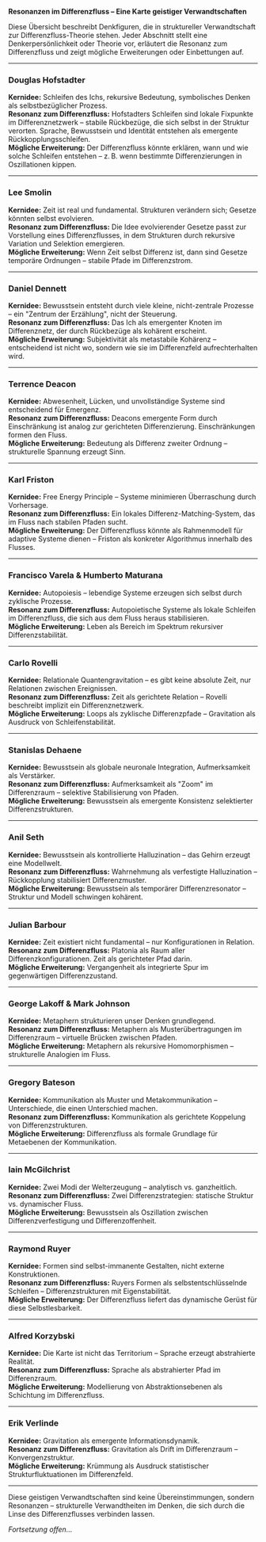 **Resonanzen im Differenzfluss – Eine Karte geistiger Verwandtschaften**

Diese Übersicht beschreibt Denkfiguren, die in struktureller Verwandtschaft zur Differenzfluss-Theorie stehen. Jeder Abschnitt stellt eine Denkerpersönlichkeit oder Theorie vor, erläutert die Resonanz zum Differenzfluss und zeigt mögliche Erweiterungen oder Einbettungen auf.

---

### Douglas Hofstadter
**Kernidee:** Schleifen des Ichs, rekursive Bedeutung, symbolisches Denken als selbstbezüglicher Prozess.  
**Resonanz zum Differenzfluss:** Hofstadters Schleifen sind lokale Fixpunkte im Differenznetzwerk – stabile Rückbezüge, die sich selbst in der Struktur verorten. Sprache, Bewusstsein und Identität entstehen als emergente Rückkopplungsschleifen.  
**Mögliche Erweiterung:** Der Differenzfluss könnte erklären, wann und wie solche Schleifen entstehen – z. B. wenn bestimmte Differenzierungen in Oszillationen kippen.

---

### Lee Smolin
**Kernidee:** Zeit ist real und fundamental. Strukturen verändern sich; Gesetze könnten selbst evolvieren.  
**Resonanz zum Differenzfluss:** Die Idee evolvierender Gesetze passt zur Vorstellung eines Differenzflusses, in dem Strukturen durch rekursive Variation und Selektion emergieren.  
**Mögliche Erweiterung:** Wenn Zeit selbst Differenz ist, dann sind Gesetze temporäre Ordnungen – stabile Pfade im Differenzstrom.

---

### Daniel Dennett
**Kernidee:** Bewusstsein entsteht durch viele kleine, nicht-zentrale Prozesse – ein "Zentrum der Erzählung", nicht der Steuerung.  
**Resonanz zum Differenzfluss:** Das Ich als emergenter Knoten im Differenznetz, der durch Rückbezüge als kohärent erscheint.  
**Mögliche Erweiterung:** Subjektivität als metastabile Kohärenz – entscheidend ist nicht wo, sondern wie sie im Differenzfeld aufrechterhalten wird.

---

### Terrence Deacon
**Kernidee:** Abwesenheit, Lücken, und unvollständige Systeme sind entscheidend für Emergenz.  
**Resonanz zum Differenzfluss:** Deacons emergente Form durch Einschränkung ist analog zur gerichteten Differenzierung. Einschränkungen formen den Fluss.  
**Mögliche Erweiterung:** Bedeutung als Differenz zweiter Ordnung – strukturelle Spannung erzeugt Sinn.

---

### Karl Friston
**Kernidee:** Free Energy Principle – Systeme minimieren Überraschung durch Vorhersage.  
**Resonanz zum Differenzfluss:** Ein lokales Differenz-Matching-System, das im Fluss nach stabilen Pfaden sucht.  
**Mögliche Erweiterung:** Der Differenzfluss könnte als Rahmenmodell für adaptive Systeme dienen – Friston als konkreter Algorithmus innerhalb des Flusses.

---

### Francisco Varela & Humberto Maturana
**Kernidee:** Autopoiesis – lebendige Systeme erzeugen sich selbst durch zyklische Prozesse.  
**Resonanz zum Differenzfluss:** Autopoietische Systeme als lokale Schleifen im Differenzfluss, die sich aus dem Fluss heraus stabilisieren.  
**Mögliche Erweiterung:** Leben als Bereich im Spektrum rekursiver Differenzstabilität.

---

### Carlo Rovelli
**Kernidee:** Relationale Quantengravitation – es gibt keine absolute Zeit, nur Relationen zwischen Ereignissen.  
**Resonanz zum Differenzfluss:** Zeit als gerichtete Relation – Rovelli beschreibt implizit ein Differenznetzwerk.  
**Mögliche Erweiterung:** Loops als zyklische Differenzpfade – Gravitation als Ausdruck von Schleifenstabilität.

---

### Stanislas Dehaene
**Kernidee:** Bewusstsein als globale neuronale Integration, Aufmerksamkeit als Verstärker.  
**Resonanz zum Differenzfluss:** Aufmerksamkeit als "Zoom" im Differenzraum – selektive Stabilisierung von Pfaden.  
**Mögliche Erweiterung:** Bewusstsein als emergente Konsistenz selektierter Differenzstrukturen.

---

### Anil Seth
**Kernidee:** Bewusstsein als kontrollierte Halluzination – das Gehirn erzeugt eine Modellwelt.  
**Resonanz zum Differenzfluss:** Wahrnehmung als verfestigte Halluzination – Rückkopplung stabilisiert Differenzmuster.  
**Mögliche Erweiterung:** Bewusstsein als temporärer Differenzresonator – Struktur und Modell schwingen kohärent.

---

### Julian Barbour
**Kernidee:** Zeit existiert nicht fundamental – nur Konfigurationen in Relation.  
**Resonanz zum Differenzfluss:** Platonia als Raum aller Differenzkonfigurationen. Zeit als gerichteter Pfad darin.  
**Mögliche Erweiterung:** Vergangenheit als integrierte Spur im gegenwärtigen Differenzzustand.

---

### George Lakoff & Mark Johnson
**Kernidee:** Metaphern strukturieren unser Denken grundlegend.  
**Resonanz zum Differenzfluss:** Metaphern als Musterübertragungen im Differenzraum – virtuelle Brücken zwischen Pfaden.  
**Mögliche Erweiterung:** Metaphern als rekursive Homomorphismen – strukturelle Analogien im Fluss.

---

### Gregory Bateson
**Kernidee:** Kommunikation als Muster und Metakommunikation – Unterschiede, die einen Unterschied machen.  
**Resonanz zum Differenzfluss:** Kommunikation als gerichtete Koppelung von Differenzstrukturen.  
**Mögliche Erweiterung:** Differenzfluss als formale Grundlage für Metaebenen der Kommunikation.

---

### Iain McGilchrist
**Kernidee:** Zwei Modi der Welterzeugung – analytisch vs. ganzheitlich.  
**Resonanz zum Differenzfluss:** Zwei Differenzstrategien: statische Struktur vs. dynamischer Fluss.  
**Mögliche Erweiterung:** Bewusstsein als Oszillation zwischen Differenzverfestigung und Differenzoffenheit.

---

### Raymond Ruyer
**Kernidee:** Formen sind selbst-immanente Gestalten, nicht externe Konstruktionen.  
**Resonanz zum Differenzfluss:** Ruyers Formen als selbstentschlüsselnde Schleifen – Differenzstrukturen mit Eigenstabilität.  
**Mögliche Erweiterung:** Der Differenzfluss liefert das dynamische Gerüst für diese Selbstlesbarkeit.

---

### Alfred Korzybski
**Kernidee:** Die Karte ist nicht das Territorium – Sprache erzeugt abstrahierte Realität.  
**Resonanz zum Differenzfluss:** Sprache als abstrahierter Pfad im Differenzraum.  
**Mögliche Erweiterung:** Modellierung von Abstraktionsebenen als Schichtung im Differenzfluss.

---

### Erik Verlinde
**Kernidee:** Gravitation als emergente Informationsdynamik.  
**Resonanz zum Differenzfluss:** Gravitation als Drift im Differenzraum – Konvergenzstruktur.  
**Mögliche Erweiterung:** Krümmung als Ausdruck statistischer Strukturfluktuationen im Differenzfeld.

---

Diese geistigen Verwandtschaften sind keine Übereinstimmungen, sondern Resonanzen – strukturelle Verwandtheiten im Denken, die sich durch die Linse des Differenzflusses verbinden lassen.

*Fortsetzung offen...*

